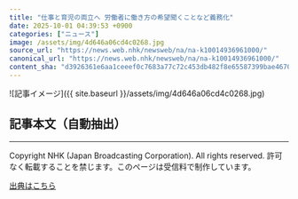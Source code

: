 ```yaml
---
title: "仕事と育児の両立へ 労働者に働き方の希望聞くことなど義務化"
date: 2025-10-01 04:39:53 +0900
categories: ["ニュース"]
image: /assets/img/4d646a06cd4c0268.jpg
source_url: "https://news.web.nhk/newsweb/na/na-k10014936961000/"
canonical_url: "https://news.web.nhk/newsweb/na/na-k10014936961000/"
content_sha: "d3926361e6aa1ceeef0c7683a77c72c453db482f8e65587399bae467097bef1d"
---
```


![記事イメージ]({{ site.baseurl }}/assets/img/4d646a06cd4c0268.jpg)

## 記事本文（自動抽出）
<div><div class="_13tndsj2"><nav aria-label="フッターサイトナビゲーション" class="_13tndsj4"></nav><hr class="esl7kn2s esl7kn1l esl7kn1n _14xli2ae"><p class="esl7kn2s esl7kn1m esl7kn1o _1yvk0f68 _1lugom81">Copyright NHK (Japan Broadcasting Corporation). All rights reserved. 許可なく転載することを禁じます。このページは受信料で制作しています。</p></div></div>

[出典はこちら](https://news.web.nhk/newsweb/na/na-k10014936961000/)
